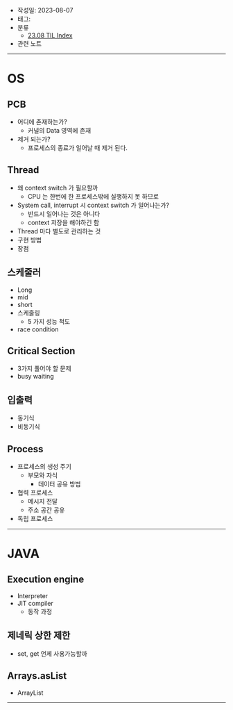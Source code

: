 - 작성일: 2023-08-07
- 태그: 
- 분류
    - [23.08 TIL Index](23.08%20TIL%20Index.md)
- 관련 노트

---

# OS

## PCB

- 어디에 존재하는가?
    - 커널의 Data 영역에 존재
- 제거 되는가?
    - 프로세스의 종료가 일어날 때 제거 된다.

## Thread

- 왜 context switch 가 필요할까
    - CPU 는 한번에 한 프로세스밖에 실행하지 못 하므로
- System call, interrupt 시 context switch 가 일어나는가?
    - 반드시 일어나는 것은 아니다
    - context 저장을 해야하긴 함
- Thread 마다 별도로 관리하는 것
- 구현 방법
- 장점

## 스케줄러

- Long
- mid
- short
- 스케줄링
    - 5 가지 성능 척도
- race condition

## Critical Section

- 3가지 풀어야 할 문제
- busy waiting

## 입출력

- 동기식
- 비동기식

## Process

- 프로세스의 생성 주기
    - 부모와 자식
        - 데이터 공유 방법
- 협력 프로세스
    - 메시지 전달
    - 주소 공간 공유
- 독립 프로세스

---

# JAVA

## Execution engine

- Interpreter
- JIT compiler
    - 동작 과정
    
## 제네릭 상한 제한

- set, get 언제 사용가능할까

## Arrays.asList

- ArrayList

---
